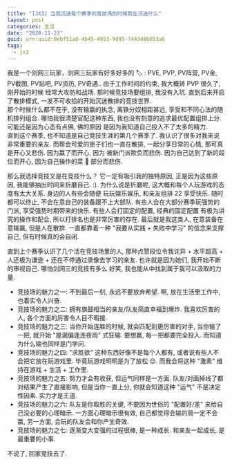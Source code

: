```yaml
---
title: "[JX3] 当我沉迷每个赛季的竞技场的时候我在沉迷什么"
layout: post
categories: 生活
date: "2020-11-23"
guid: urn:uuid:0ebf51a0-4b45-4953-9d95-744348b053a6
tags:
  - jx3
---
```


我是一个剑网三玩家，剑网三玩家有好多好多的 🏷️ : PVE, PVP, PV阵营, PV金, PV截图, PV贴吧, PV资历, PV奇遇..  由于工作时间的约束, 我大概转 PVP 很久了, 刚开始的时候
经常大攻防和战场. 那时候竞技场要组排, 我没有入坑. 直到后来开启了散排模式, 一发不可收拾的开始沉迷散排的竞技世界.  
那个时候什么都不在乎, 没有输赢的执念, 离铁分奴相距甚远, 享受和不同心法的随机排列组合. 哪怕我很清楚官配这种东西, 我也没有刻意的追求最优配置组排上分. 可能还是因为心态有点佛, 佛的原因
是因为我知道自己投入不了太多的精力.  
直到这个赛季, 也不知道是自己竞技生涯的第几个赛季了. 我认识了很多对我来说非常重要的亲友. 而帮会可爱的崽子们也一直在散排, 一起分享日常的心情, 那可真是开心又悲伤. 因为赢了而开心, 因为
被新门派欺负而悲伤. 因为自己达到了新的段位而开心, 因为自己操作的菜 🐔 部分而悲伤.    

那么我选择竞技又是在竞技什么？ 它一定有吸引我的独特原因, 正是因为这些原因, 我能够抽出时间来折磨自己. :). 为什么说是折磨呢, 这大概和每个人玩游戏的态度有太大关系. 身边的人有些会随便
玩玩娱乐娱乐, 和亲友组排 22 享受快乐. 随时都可以终止, 不会在意自己的装备跟不上大部队. 有些人会在大部分赛季玩强势的门派, 享受强势时期带来的快乐. 有些人会打固定的配置, 经典的固定配置
有极为讲究的操作和配合, 所以打排名也是非常厉害的存在. 最后就是我这类人, 在意装备在意输赢, 但是人在散排. 一直都靠着一种 "我要从实践 + 失败中学习" 的信念来支撑自己, 但有时候真的会自闭.  

直到上个赛季认识了几个活在竞技场里的人, 那种点赞段位令我诧异 + 水平超高 + 人还极为谦逊 + 还在不停通过录像去学习的亲友. 也许就是因为她们, 我开始不断的审视自己. 哪怕剑网三的竞技有多么
好笑, 我也能从中找到属于我可以汲取的力量.  

* 竞技场的魅力之一: 不到最后一刻, 永远不要放弃希望. 啊, 放在生活里工作中, 也着实令人兴奋.  
* 竞技场的魅力之二: 拥有旗鼓相当的亲友/队友简直幸福到爆炸. 我喜欢厉害的人, 各个方面的厉害令人目不暇接.
* 竞技场的魅力之三: 当你开始连胜的时候, 就会匹配到更厉害的对手, 当你输了一把, 就开始 "屋漏偏逢连夜雨" 式狂输. 要想赢, 每一把都要完全投入. 而知道为什么输也同样是门学问.
* 竞技场的魅力之四: "求胜欲" 这种东西好像不是每个人都有, 或者说有些人不会把它放在玩游戏里. 毕竟玩游戏明明是为了放松 😌. 而我会将这种 "激素" 维持在游戏 + 生活 + 工作里.  
* 竞技场的魅力之五: 努力才会有收获, 但运气同样是一方面. 队友/对面掉线了都对结果产生了直接影响, 但是当你一直上分, 你就会知道这种 "运气" 不是决定性因素. 实力才是王道.  
* 竞技场的魅力之六: 队友是你取胜的关键, 不要因为世俗的 "配置好/差" 来给自己没必要的心理暗示. 一方面心理暗示很有效, 自己都觉得会输的局一定不会赢, 另一方面, 会玩的队友会和你产生奇效.  
* 竞技场的魅力之七: 逐渐变大变强的过程很棒, 是一种成长. 和亲友一起成长, 是最重要的小事.

不说了, 回家竞技去了.
  

